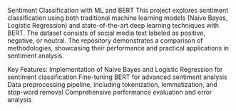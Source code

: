 Sentiment Classification with ML and BERT
This project explores sentiment classification using both traditional machine learning models (Naive Bayes, Logistic Regression) and state-of-the-art deep learning techniques with BERT. 
The dataset consists of social media text labeled as positive, negative, or neutral. The repository demonstrates a comparison of methodologies, showcasing their performance and practical applications in sentiment analysis.

Key Features:
Implementation of Naive Bayes and Logistic Regression for sentiment classification
Fine-tuning BERT for advanced sentiment analysis
Data preprocessing pipeline, including tokenization, lemmatization, and stop-word removal
Comprehensive performance evaluation and error analysis
